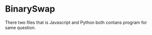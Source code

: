# BinarySwap

There two files that is Javascript and Python
both contans program for same question.
